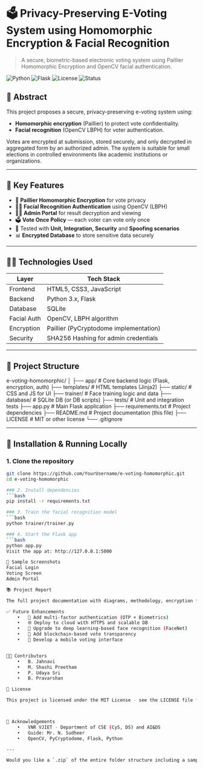 # 🗳️ Privacy-Preserving E-Voting System using Homomorphic Encryption & Facial Recognition

> A secure, biometric-based electronic voting system using Paillier Homomorphic Encryption and OpenCV facial authentication.

![Python](https://img.shields.io/badge/Python-3.10-blue?logo=python)
![Flask](https://img.shields.io/badge/Flask-Framework-green)
![License](https://img.shields.io/badge/License-MIT-lightgrey)
![Status](https://img.shields.io/badge/Project-Complete-brightgreen)

## 📌 Abstract

This project proposes a secure, privacy-preserving e-voting system using:
- **Homomorphic encryption** (Paillier) to protect vote confidentiality.
- **Facial recognition** (OpenCV LBPH) for voter authentication.

Votes are encrypted at submission, stored securely, and only decrypted in aggregated form by an authorized admin. The system is suitable for small elections in controlled environments like academic institutions or organizations.

---

## 🔐 Key Features

- 🔐 **Paillier Homomorphic Encryption** for vote privacy  
- 🧑‍🦰 **Facial Recognition Authentication** using OpenCV (LBPH)
- 🧑‍💼 **Admin Portal** for result decryption and viewing
- 🗳️ **Vote Once Policy** — each voter can vote only once
- 🧪 Tested with **Unit, Integration, Security** and **Spoofing scenarios**
- 📊 **Encrypted Database** to store sensitive data securely

---

## 🧑‍💻 Technologies Used

| Layer        | Tech Stack                             |
|--------------|----------------------------------------|
| Frontend     | HTML5, CSS3, JavaScript                |
| Backend      | Python 3.x, Flask                      |
| Database     | SQLite                                 |
| Facial Auth  | OpenCV, LBPH algorithm                 |
| Encryption   | Paillier (PyCryptodome implementation) |
| Security     | SHA256 Hashing for admin credentials   |

---

## 🧰 Project Structure
e-voting-homomorphic/
│
├── app/                  # Core backend logic (Flask, encryption, auth)
├── templates/            # HTML templates (Jinja2)
├── static/               # CSS and JS for UI
├── trainer/              # Face training logic and data
├── database/             # SQLite DB (or DB scripts)
├── tests/                # Unit and integration tests
├── app.py                # Main Flask application
├── requirements.txt      # Project dependencies
├── README.md             # Project documentation (this file)
├── LICENSE               # MIT or other license
└── .gitignore

---

## 🚀 Installation & Running Locally

### 1. Clone the repository
```bash
git clone https://github.com/YourUsername/e-voting-homomorphic.git
cd e-voting-homomorphic

### 2. Install dependencies
```bash
pip install -r requirements.txt

### 3. Train the facial recognition model
```bash
python trainer/trainer.py

### 4. Start the Flask app
```bash
python app.py
Visit the app at: http://127.0.0.1:5000

🔎 Sample Screenshots
Facial Login
Voting Screen
Admin Portal

📚 Project Report

The full project documentation with diagrams, methodology, encryption flow, test cases, and future scope is available in the /docs folder or click here to view the PDF.

✅ Future Enhancements
	•	🔐 Add multi-factor authentication (OTP + Biometrics)
	•	🌐 Deploy to cloud with HTTPS and scalable DB
	•	🤖 Upgrade to deep learning-based face recognition (FaceNet)
	•	🔗 Add blockchain-based vote transparency
	•	📱 Develop a mobile voting interface


🧑‍🏫 Contributors
	•	B. Jahnavi
	•	M. Shashi Preetham
	•	P. Udaya Sri
	•	B. Pravarshan

📄 License

This project is licensed under the MIT License - see the LICENSE file for details.



🙏 Acknowledgements
	•	VNR VJIET - Department of CSE (CyS, DS) and AI&DS
	•	Guide: Mr. N. Sudheer
	•	OpenCV, PyCryptodome, Flask, Python

---

Would you like a `.zip` of the entire folder structure including a sample `app.py`, `trainer.py`, and HTML files to get started?
